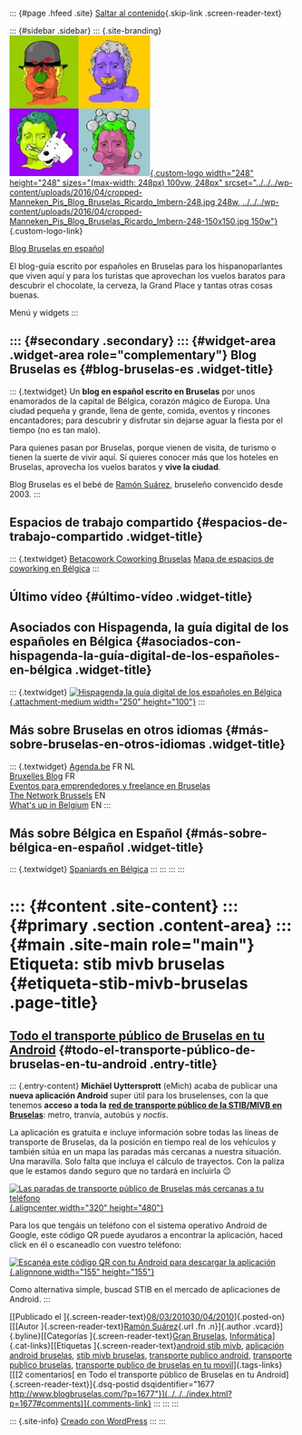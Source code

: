::: {#page .hfeed .site}
[Saltar al contenido](index.html#content){.skip-link
.screen-reader-text}

::: {#sidebar .sidebar}
::: {.site-branding}
[![](../../../wp-content/uploads/2016/04/cropped-Manneken_Pis_Blog_Bruselas_Ricardo_Imbern-248.jpg){.custom-logo
width="248" height="248" sizes="(max-width: 248px) 100vw, 248px"
srcset="../../../wp-content/uploads/2016/04/cropped-Manneken_Pis_Blog_Bruselas_Ricardo_Imbern-248.jpg 248w, ../../../wp-content/uploads/2016/04/cropped-Manneken_Pis_Blog_Bruselas_Ricardo_Imbern-248-150x150.jpg 150w"}](../../../index.html){.custom-logo-link}

[Blog Bruselas en español](../../../index.html)

El blog-guía escrito por españoles en Bruselas para los hispanoparlantes
que viven aquí y para los turistas que aprovechan los vuelos baratos
para descubrir el chocolate, la cerveza, la Grand Place y tantas otras
cosas buenas.

Menú y widgets
:::

::: {#secondary .secondary}
::: {#widget-area .widget-area role="complementary"}
Blog Bruselas es {#blog-bruselas-es .widget-title}
----------------

::: {.textwidget}
Un **blog en español escrito en Bruselas** por unos enamorados de la
capital de Bélgica, corazón mágico de Europa. Una ciudad pequeña y
grande, llena de gente, comida, eventos y rincones encantadores; para
descubrir y disfrutar sin dejarse aguar la fiesta por el tiempo (no es
tan malo).

Para quienes pasan por Bruselas, porque vienen de visita, de turismo o
tienen la suerte de vivir aquí. Sí quieres conocer más que los hoteles
en Bruselas, aprovecha los vuelos baratos y **vive la ciudad**.

Blog Bruselas es el bebé de [Ramón Suárez](http://www.ramonsuarez.com),
bruseleño convencido desde 2003.
:::

Espacios de trabajo compartido {#espacios-de-trabajo-compartido .widget-title}
------------------------------

::: {.textwidget}
[Betacowork Coworking Bruselas](http://www.betacowork.com) [Mapa de
espacios de coworking en Bélgica](http://coworkingbelgium.com)
:::

Último vídeo {#último-vídeo .widget-title}
------------

Asociados con Hispagenda, la guía digital de los españoles en Bélgica {#asociados-con-hispagenda-la-guía-digital-de-los-españoles-en-bélgica .widget-title}
---------------------------------------------------------------------

::: {.textwidget}
[![Hispagenda,la guía digital de los españoles en
Bélgica](../../../wp-content/uploads/2010/04/Hispagenda-250px.gif "Hispagenda, la guía digital de los españoles en Bélgica"){.attachment-medium
width="250" height="100"}](http://www.hispagenda.com)
:::

Más sobre Bruselas en otros idiomas {#más-sobre-bruselas-en-otros-idiomas .widget-title}
-----------------------------------

::: {.textwidget}
[Agenda.be](http://www.agenda.be) FR NL\
[Bruxelles Blog](http://www.bxlblog.be/) FR\
[Eventos para emprendedores y freelance en
Bruselas](http://www.betacowork.com/events/)\
[The Network
Brussels](http://groups.yahoo.com/group/TheNetworkBrussels/) EN\
[What\'s up in Belgium](http://www.whatsupin.be/) EN
:::

Más sobre Bélgica en Español {#más-sobre-bélgica-en-español .widget-title}
----------------------------

::: {.textwidget}
[Spaniards en Bélgica](http://www.spaniards.es/paises/belgica)
:::
:::
:::
:::

::: {#content .site-content}
::: {#primary .section .content-area}
::: {#main .site-main role="main"}
Etiqueta: stib mivb bruselas {#etiqueta-stib-mivb-bruselas .page-title}
============================

[Todo el transporte público de Bruselas en tu Android](../../../index.html?p=1677) {#todo-el-transporte-público-de-bruselas-en-tu-android .entry-title}
----------------------------------------------------------------------------------

::: {.entry-content}
**Michäel Uyttersprott** (eMich) acaba de publicar una **nueva
aplicación Android** super útil para los bruselenses, con la que tenemos
**acceso a toda la** [**red de transporte público de la STIB/MIVB en
Bruselas**](http://labs.emich.be/2010/02/22/announcing-the-stib-android-application/ "Aplicación Android transporte público Bruselas STIB"):
metro, tranvía, autobús y *noctis*.

La aplicación es gratuita e incluye información sobre todas las líneas
de transporte de Bruselas, da la posición en tiempo real de los
vehículos y también sitúa en un mapa las paradas más cercanas a nuestra
situación. Una maravilla. Solo falta que incluya el cálculo de
trayectos. Con la paliza que le estamos dando seguro que no tardará en
incluirla 😉

[![Las paradas de transporte público de Bruselas más cercanas a tu
teléfono](http://labs.emich.be/wp-content/uploads/2010/02/device5.png "Las paradas de transporte público de Bruselas más cercanas a tu teléfono"){.aligncenter
width="320"
height="480"}](http://labs.emich.be/2010/02/22/announcing-the-stib-android-application/)

Para los que tengáis un teléfono con el sistema operativo Android de
Google, este código QR puede ayudaros a encontrar la aplicación, haced
click en él o escaneadlo con vuestro teléfono:

[![Escanéa este código QR con tu Android para descargar la aplicación
](http://labs.emich.be/wp-content/uploads/2010/02/qrcode_s.png "Escanéa este código QR con tu Android para descargar la aplicación "){.alignnone
width="155" height="155"}](market://search?q=pname:be.stib)

Como alternativa simple, buscad STIB en el mercado de aplicaciones de
Android.
:::

[[Publicado el
]{.screen-reader-text}[08/03/201030/04/2010](../../../index.html?p=1677)]{.posted-on}[[[Autor
]{.screen-reader-text}[Ramón
Suárez](../../2010/04/30/index.html?author=2){.url .fn .n}]{.author
.vcard}]{.byline}[[Categorías ]{.screen-reader-text}[Gran
Bruselas](../../category/gran-bruselas/index.html),
[Informática](../../category/informatica/index.html)]{.cat-links}[[Etiquetas
]{.screen-reader-text}[android stib
mivb](../android-stib-mivb/index.html), [aplicación android
bruselas](../aplicacion-android-bruselas/index.html), [stib mivb
bruselas](index.html), [transporte publico
android](../transporte-publico-android/index.html), [transporte publico
bruselas](../transporte-publico-bruselas/index.html), [transporte
publico de bruselas en tu
movil](../transporte-publico-de-bruselas-en-tu-movil/index.html)]{.tags-links}[[[2
comentarios[ en Todo el transporte público de Bruselas en tu
Android]{.screen-reader-text}]{.dsq-postid
dsqidentifier="1677 http://www.blogbruselas.com/?p=1677"}](../../../index.html?p=1677#comments)]{.comments-link}
:::
:::
:::

::: {.site-info}
[Creado con WordPress](https://es.wordpress.org/)
:::
:::
